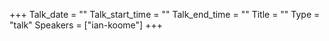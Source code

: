 +++
Talk_date = ""
Talk_start_time = ""
Talk_end_time = ""
Title = ""
Type = "talk"
Speakers = ["ian-koome"]
+++


